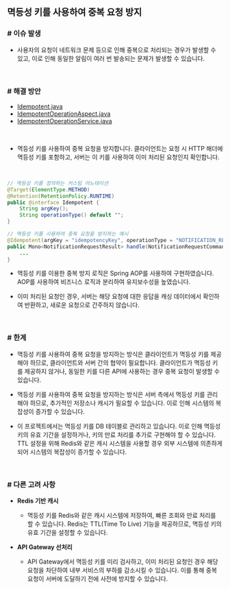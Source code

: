 ## 멱등성 키를 사용하여 중복 요청 방지

### # 이슈 발생

- 사용자의 요청이 네트워크 문제 등으로 인해 중복으로 처리되는 경우가 발생할 수 있고, 이로 인해 동일한 알림이 여러 번 발송되는 문제가 발생할 수 있습니다.

<br>

### # 해결 방안

- [Idempotent.java](../notification-request/definition/src/main/java/notification/definition/Idempotent.java)
- [IdempotentOperationAspect.java](../notification-request/infrastructure/src/main/java/notification/infrastructure/aop/IdempotentOperationAspect.java)
- [IdempotentOperationService.java](../notification-request/application/src/main/java/notification/application/service/IdempotentOperationService.java)

<br>

- 멱등성 키를 사용하여 중복 요청을 방지합니다. 클라이언트는 요청 시 HTTP 해더에 멱등성 키를 포함하고, 서버는 이 키를 사용하여 이미 처리된 요청인지 확인합니다.

<br>

~~~java
// 멱등성 키를 정의하는 커스텀 어노테이션
@Target(ElementType.METHOD)
@Retention(RetentionPolicy.RUNTIME)
public @interface Idempotent {
    String argKey();
    String operationType() default "";
}

// 멱등성 키를 사용하여 중복 요청을 방지하는 예시
@Idempotent(argKey = "idempotencyKey", operationType = "NOTIFICATION_REQUEST")
public Mono<NotificationRequestResult> handle(NotificationRequestCommand command, String idempotencyKey) {
    ...
}
~~~

- 멱등성 키를 이용한 중복 방지 로직은 Spring AOP를 사용하여 구현하였습니다. AOP를 사용하여 비즈니스 로직과 분리하여 유지보수성을 높였습니다.

- 이미 처리된 요청인 경우, 서버는 해당 요청에 대한 응답을 캐싱 데이터에서 확인하여 반환하고, 새로운 요청으로 간주하지 않습니다.

<br>

### # 한계

- 멱등성 키를 사용하여 중복 요청을 방지하는 방식은 클라이언트가 멱등성 키를 제공해야 하므로, 클라이언트와 서버 간의 협약이 필요합니다. 클라이언트가 멱등성 키를 제공하지 않거나, 동일한 키를 다른 API에 사용하는 경우 중복 요청이 발생할 수 있습니다.

- 멱등성 키를 사용하여 중복 요청을 방지하는 방식은 서버 측에서 멱등성 키를 관리해야 하므로, 추가적인 저장소나 캐시가 필요할 수 있습니다. 이로 인해 시스템의 복잡성이 증가할 수 있습니다.

- 이 프로젝트에서는 멱등성 키를 DB 테이블로 관리하고 있습니다. 이로 인해 멱등성 키의 유효 기간을 설정하거나, 키의 만료 처리를 추가로 구현해야 할 수 있습니다. TTL 설정을 위해 Redis와 같은 캐시 시스템을 사용할 경우 외부 시스템에 의존하게 되어 시스템의 복잡성이 증가할 수 있습니다.

<br>

### # 다른 고려 사항

- **Redis 기반 캐시**
    - 멱등성 키를 Redis와 같은 캐시 시스템에 저장하여, 빠른 조회와 만료 처리를 할 수 있습니다. Redis는 TTL(Time To Live) 기능을 제공하므로, 멱등성 키의 유효 기간을 설정할 수 있습니다.

- **API Gateway 선처리**
    - API Gateway에서 멱등성 키를 미리 검사하고, 이미 처리된 요청인 경우 해당 요청을 차단하여 내부 서비스의 부하를 감소시킬 수 있습니다. 이를 통해 중복 요청이 서버에 도달하기 전에 사전에 방지할 수 있습니다.

